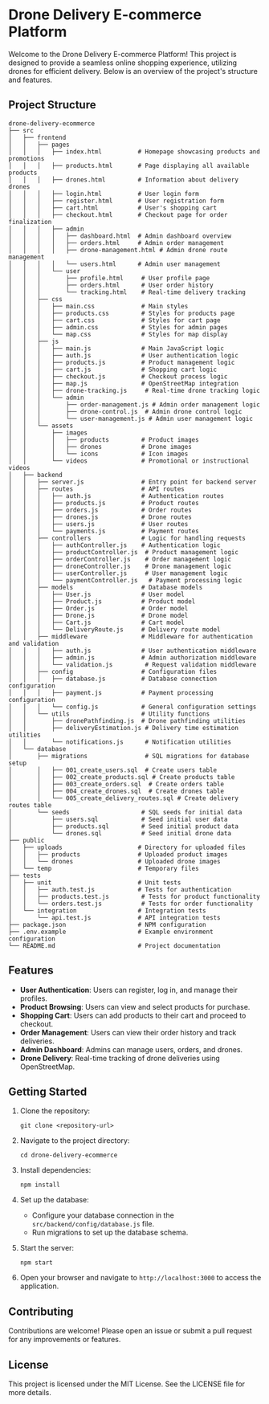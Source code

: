 # Drone Delivery E-commerce Platform

Welcome to the Drone Delivery E-commerce Platform! This project is designed to provide a seamless online shopping experience, utilizing drones for efficient delivery. Below is an overview of the project's structure and features.

## Project Structure

```
drone-delivery-ecommerce
├── src
│   ├── frontend
│   │   ├── pages
│   │   │   ├── index.html          # Homepage showcasing products and promotions
│   │   │   ├── products.html       # Page displaying all available products
│   │   │   ├── drones.html         # Information about delivery drones
│   │   │   ├── login.html          # User login form
│   │   │   ├── register.html       # User registration form
│   │   │   ├── cart.html           # User's shopping cart
│   │   │   ├── checkout.html       # Checkout page for order finalization
│   │   │   ├── admin
│   │   │   │   ├── dashboard.html  # Admin dashboard overview
│   │   │   │   ├── orders.html     # Admin order management
│   │   │   │   ├── drone-management.html # Admin drone route management
│   │   │   │   └── users.html      # Admin user management
│   │   │   └── user
│   │   │       ├── profile.html     # User profile page
│   │   │       ├── orders.html      # User order history
│   │   │       └── tracking.html    # Real-time delivery tracking
│   │   ├── css
│   │   │   ├── main.css             # Main styles
│   │   │   ├── products.css         # Styles for products page
│   │   │   ├── cart.css             # Styles for cart page
│   │   │   ├── admin.css            # Styles for admin pages
│   │   │   └── map.css              # Styles for map display
│   │   ├── js
│   │   │   ├── main.js              # Main JavaScript logic
│   │   │   ├── auth.js              # User authentication logic
│   │   │   ├── products.js          # Product management logic
│   │   │   ├── cart.js              # Shopping cart logic
│   │   │   ├── checkout.js          # Checkout process logic
│   │   │   ├── map.js               # OpenStreetMap integration
│   │   │   ├── drone-tracking.js     # Real-time drone tracking logic
│   │   │   └── admin
│   │   │       ├── order-management.js # Admin order management logic
│   │   │       ├── drone-control.js  # Admin drone control logic
│   │   │       └── user-management.js # Admin user management logic
│   │   └── assets
│   │       ├── images
│   │       │   ├── products         # Product images
│   │       │   ├── drones           # Drone images
│   │       │   └── icons            # Icon images
│   │       └── videos               # Promotional or instructional videos
│   ├── backend
│   │   ├── server.js                # Entry point for backend server
│   │   ├── routes                   # API routes
│   │   │   ├── auth.js              # Authentication routes
│   │   │   ├── products.js          # Product routes
│   │   │   ├── orders.js            # Order routes
│   │   │   ├── drones.js            # Drone routes
│   │   │   ├── users.js             # User routes
│   │   │   └── payments.js          # Payment routes
│   │   ├── controllers              # Logic for handling requests
│   │   │   ├── authController.js    # Authentication logic
│   │   │   ├── productController.js  # Product management logic
│   │   │   ├── orderController.js    # Order management logic
│   │   │   ├── droneController.js    # Drone management logic
│   │   │   ├── userController.js     # User management logic
│   │   │   └── paymentController.js   # Payment processing logic
│   │   ├── models                   # Database models
│   │   │   ├── User.js              # User model
│   │   │   ├── Product.js           # Product model
│   │   │   ├── Order.js             # Order model
│   │   │   ├── Drone.js             # Drone model
│   │   │   ├── Cart.js              # Cart model
│   │   │   └── DeliveryRoute.js     # Delivery route model
│   │   ├── middleware               # Middleware for authentication and validation
│   │   │   ├── auth.js              # User authentication middleware
│   │   │   ├── admin.js             # Admin authorization middleware
│   │   │   └── validation.js         # Request validation middleware
│   │   ├── config                   # Configuration files
│   │   │   ├── database.js          # Database connection configuration
│   │   │   ├── payment.js           # Payment processing configuration
│   │   │   └── config.js            # General configuration settings
│   │   └── utils                    # Utility functions
│   │       ├── dronePathfinding.js  # Drone pathfinding utilities
│   │       ├── deliveryEstimation.js # Delivery time estimation utilities
│   │       └── notifications.js      # Notification utilities
│   └── database
│       ├── migrations                # SQL migrations for database setup
│       │   ├── 001_create_users.sql  # Create users table
│       │   ├── 002_create_products.sql # Create products table
│       │   ├── 003_create_orders.sql  # Create orders table
│       │   ├── 004_create_drones.sql  # Create drones table
│       │   └── 005_create_delivery_routes.sql # Create delivery routes table
│       └── seeds                    # SQL seeds for initial data
│           ├── users.sql            # Seed initial user data
│           ├── products.sql         # Seed initial product data
│           └── drones.sql           # Seed initial drone data
├── public
│   ├── uploads                     # Directory for uploaded files
│   │   ├── products                # Uploaded product images
│   │   └── drones                  # Uploaded drone images
│   └── temp                        # Temporary files
├── tests
│   ├── unit                        # Unit tests
│   │   ├── auth.test.js            # Tests for authentication
│   │   ├── products.test.js         # Tests for product functionality
│   │   └── orders.test.js           # Tests for order functionality
│   └── integration                 # Integration tests
│       └── api.test.js             # API integration tests
├── package.json                    # NPM configuration
├── .env.example                    # Example environment configuration
└── README.md                       # Project documentation
```

## Features

- **User Authentication**: Users can register, log in, and manage their profiles.
- **Product Browsing**: Users can view and select products for purchase.
- **Shopping Cart**: Users can add products to their cart and proceed to checkout.
- **Order Management**: Users can view their order history and track deliveries.
- **Admin Dashboard**: Admins can manage users, orders, and drones.
- **Drone Delivery**: Real-time tracking of drone deliveries using OpenStreetMap.

## Getting Started

1. Clone the repository:
   ```
   git clone <repository-url>
   ```

2. Navigate to the project directory:
   ```
   cd drone-delivery-ecommerce
   ```

3. Install dependencies:
   ```
   npm install
   ```

4. Set up the database:
   - Configure your database connection in the `src/backend/config/database.js` file.
   - Run migrations to set up the database schema.

5. Start the server:
   ```
   npm start
   ```

6. Open your browser and navigate to `http://localhost:3000` to access the application.

## Contributing

Contributions are welcome! Please open an issue or submit a pull request for any improvements or features.

## License

This project is licensed under the MIT License. See the LICENSE file for more details.